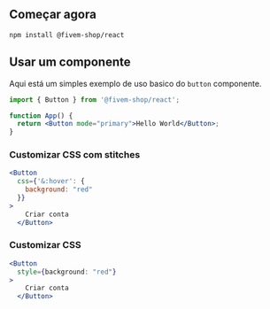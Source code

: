 ## Começar agora

```
npm install @fivem-shop/react
```

## Usar um componente

Aqui está um simples exemplo de uso basico do `button` componente.

```jsx
import { Button } from '@fivem-shop/react';

function App() {
  return <Button mode="primary">Hello World</Button>;
}
```

### Customizar CSS com stitches

```jsx
<Button
  css={'&:hover': {
    background: "red"
  }}
>
    Criar conta
  </Button>
```

### Customizar CSS

```jsx
<Button
  style={background: "red"}
>
    Criar conta
  </Button>
```
